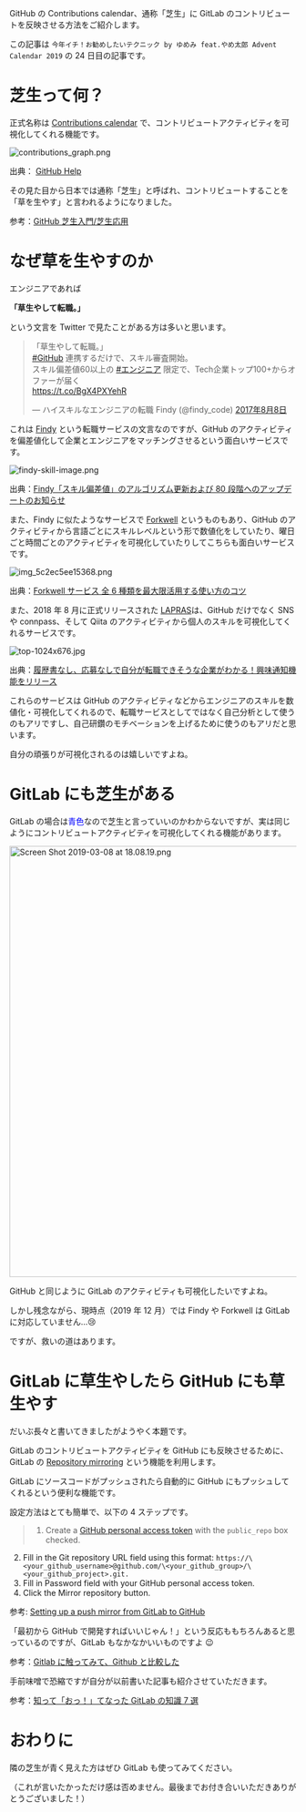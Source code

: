 GitHub の Contributions calendar、通称「芝生」に GitLab のコントリビュートを反映させる方法をご紹介します。

この記事は `今年イチ！お勧めしたいテクニック by ゆめみ feat.やめ太郎 Advent Calendar 2019` の 24 日目の記事です。

# 芝生って何？

正式名称は [Contributions calendar](https://help.github.com/en/articles/viewing-contributions-on-your-profile) で、コントリビュートアクティビティを可視化してくれる機能です。

![contributions_graph.png](https://qiita-image-store.s3.amazonaws.com/0/160547/c949b133-7e94-1f5a-5ca4-c4c2bcb94668.png)

出典： [GitHub Help](https://help.github.com/en/articles/viewing-contributions-on-your-profile#contributions-calendar)

その見た目から日本では通称「芝生」と呼ばれ、コントリビュートすることを「草を生やす」と言われるようになりました。

参考：[GitHub 芝生入門/芝生応用](https://qiita.com/sta/items/2c1f0252a6a9ce5e2087)

# なぜ草を生やすのか

エンジニアであれば

**「草生やして転職。」**

という文言を Twitter で見たことがある方は多いと思います。

<blockquote class="twitter-tweet" data-lang="ja"><p lang="ja" dir="ltr">「草生やして転職。」<br><a href="https://twitter.com/hashtag/GitHub?src=hash&amp;ref_src=twsrc%5Etfw">#GitHub</a> 連携するだけで、スキル審査開始。<br>スキル偏差値60以上の <a href="https://twitter.com/hashtag/%E3%82%A8%E3%83%B3%E3%82%B8%E3%83%8B%E3%82%A2?src=hash&amp;ref_src=twsrc%5Etfw">#エンジニア</a> 限定で、Tech企業トップ100+からオファーが届く   <br> <a href="https://t.co/BgX4PXYehR">https://t.co/BgX4PXYehR</a></p>&mdash; ハイスキルなエンジニアの転職 Findy (@findy_code) <a href="https://twitter.com/findy_code/status/894952627611422721?ref_src=twsrc%5Etfw">2017年8月8日</a></blockquote>
<script async src="https://platform.twitter.com/widgets.js" charset="utf-8"></script>

これは [Findy](https://findy-code.io) という転職サービスの文言なのですが、GitHub のアクティビティを偏差値化して企業とエンジニアをマッチングさせるという面白いサービスです。

![findy-skill-image.png](https://qiita-image-store.s3.amazonaws.com/0/160547/a993c810-54bb-28ff-abf4-11598d3c95d8.png)

出典：[Findy「スキル偏差値」のアルゴリズム更新および 80 段階へのアップデートのお知らせ](https://findy-code.io/engineer-lab/skill-deviation-value-update20171016)

また、Findy に似たようなサービスで [Forkwell](https://forkwell.com/) というものもあり、GitHub のアクティビティから言語ごとにスキルレベルという形で数値化をしていたり、曜日ごと時間ごとのアクティビティを可視化していたりしてこちらも面白いサービスです。

![img_5c2ec5ee15368.png](https://qiita-image-store.s3.amazonaws.com/0/160547/7e9e71dd-f4d4-68a4-d400-6b8444783790.png)

出典：[Forkwell サービス 全 6 種類を最大限活用する使い方のコツ](https://forkwell-navi.com/forkwell-%E3%82%B5%E3%83%BC%E3%83%93%E3%82%B9/)

また、2018 年 8 月に正式リリースされた [LAPRAS](https://lapras.com/)は、GitHub だけでなく SNS や connpass、そして Qiita のアクティビティから個人のスキルを可視化してくれるサービスです。

![top-1024x676.jpg](https://qiita-image-store.s3.ap-northeast-1.amazonaws.com/0/160547/fa367b8f-7dd4-7274-232d-2995c94d47f2.jpeg)

出典：[履歴書なし、応募なしで自分が転職できそうな企業がわかる！興味通知機能をリリース](https://corp.lapras.com/news/254/)

これらのサービスは GitHub のアクティビティなどからエンジニアのスキルを数値化・可視化してくれるので、転職サービスとしてではなく自己分析として使うのもアリですし、自己研鑽のモチベーションを上げるために使うのもアリだと思います。

自分の頑張りが可視化されるのは嬉しいですよね。

# GitLab にも芝生がある

GitLab の場合は<font color="Blue">青色</font>なので芝生と言っていいのかわからないですが、実は同じようにコントリビュートアクティビティを可視化してくれる機能があります。

<img width="757" alt="Screen Shot 2019-03-08 at 18.08.19.png" src="https://qiita-image-store.s3.amazonaws.com/0/160547/32368537-30ac-b116-b56d-1a2884326937.png">

GitHub と同じように GitLab のアクティビティも可視化したいですよね。

しかし残念ながら、現時点（2019 年 12 月）では Findy や Forkwell は GitLab に対応していません...😢

ですが、救いの道はあります。

# GitLab に草生やしたら GitHub にも草生やす

だいぶ長々と書いてきましたがようやく本題です。

GitLab のコントリビュートアクティビティを GitHub にも反映させるために、GitLab の [Repository mirroring](https://docs.gitlab.com/ce/workflow/repository_mirroring.html) という機能を利用します。

GitLab にソースコードがプッシュされたら自動的に GitHub にもプッシュしてくれるという便利な機能です。

設定方法はとても簡単で、以下の 4 ステップです。

> 1. Create a [GitHub personal access token](https://help.github.com/en/articles/creating-a-personal-access-token-for-the-command-line) with the `public_repo` box checked.

2. Fill in the Git repository URL field using this format: `https://\<your_github_username>@github.com/\<your_github_group>/\<your_github_project>.git.`
3. Fill in Password field with your GitHub personal access token.
4. Click the Mirror repository button.

参考: [Setting up a push mirror from GitLab to GitHub](https://docs.gitlab.com/ce/workflow/repository_mirroring.html#setting-up-a-push-mirror-from-gitlab-to-github-core)

「最初から GitHub で開発すればいいじゃん！」という反応ももちろんあると思っているのですが、GitLab もなかなかいいものですよ 😉

参考：[Gitlab に触ってみて、Github と比較した](https://qiita.com/developer-kikikaikai/items/3fd1277a9a5778000638)

手前味噌で恐縮ですが自分が以前書いた記事も紹介させていただきます。

参考：[知って「おっ！」てなった GitLab の知識 7 選](https://qiita.com/jumpyoshim/items/d5a63bdd3681843866f8)

# おわりに

隣の芝生が青く見えた方はぜひ GitLab も使ってみてください。

（これが言いたかっただけ感は否めません。最後までお付き合いいただきありがとうございました！）
